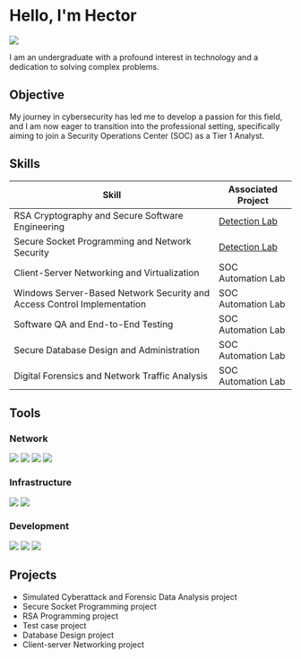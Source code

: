 # Hello, I'm Hector
<a href="https://www.linkedin.com/in/hector-agwara-2a8099212" target="_blank">
  <img src="https://img.shields.io/badge/-LinkedIn-0072b1?&style=for-the-badge&logo=linkedin&logoColor=white" />
</a>


I am an undergraduate with a profound interest in technology and a dedication to solving complex problems.

## Objective

My journey in cybersecurity has led me to develop a passion for this field, and I am now eager to transition into the professional setting, specifically aiming to join a Security Operations Center (SOC) as a Tier 1 Analyst.

## Skills

| Skill                                         | Associated Project         |
|-----------------------------------------------|----------------------------|
| RSA Cryptography and Secure Software Engineering                              | <a href="https://google.com">Detection Lab</a>|
| Secure Socket Programming and Network Security                   | <a href="https://google.com">Detection Lab</a>|
| Client-Server Networking and Virtualization         | SOC Automation Lab|
| Windows Server-Based Network Security and Access Control Implementation      | SOC Automation Lab|
| Software QA and End-to-End Testing                  | SOC Automation Lab|
| Secure Database Design and Administration | SOC Automation Lab|
| Digital Forensics and Network Traffic Analysis | SOC Automation Lab|

## Tools


### Network
<div>
    <img src="https://img.shields.io/badge/-Wireshark-1679A7?&style=for-the-badge&logo=Wireshark&logoColor=white" />
    <img src="https://img.shields.io/badge/-NetworkMiner-3F7C5F?&style=for-the-badge&logo=NetworkMiner&logoColor=white" />
    <img src="https://img.shields.io/badge/-Event%20Viewer-0078D4?&style=for-the-badge&logo=Microsoft&logoColor=white" />
   <img src="https://img.shields.io/badge/-Hydra-DC3E44?&style=for-the-badge&logo=Hydra&logoColor=white" />

</div>

### Infrastructure
<div>
    <img src="https://img.shields.io/badge/-Windows%20Server-00A4EF?&style=for-the-badge&logo=windows-server&logoColor=white" />
    <img src="https://img.shields.io/badge/-VMware-607078?&style=for-the-badge&logo=VMware&logoColor=white" />
</div>

### Development
<div>
   <img src="https://img.shields.io/badge/-Java-F7B700?&style=for-the-badge&logo=java&logoColor=white" />
    <img src="https://img.shields.io/badge/-Splunk-000000?&style=for-the-badge&logo=Splunk&logoColor=white" />
   <img src="https://img.shields.io/badge/-SQL%20Workbench-00618A?&style=for-the-badge&logo=Apache&logoColor=white" />
</div>



## Projects
- Simulated Cyberattack and Forensic Data Analysis project
- Secure Socket Programming project
- RSA Programming project
- Test case project
- Database Design project
- Client-server Networking project
